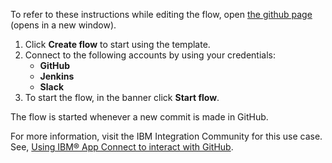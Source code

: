 To refer to these instructions while editing the flow, open [the github page](https://github.com/ot4i/app-connect-templates/tree/main/resources/markdown/Trigger%20a%20Jenkins%20build%20for%20a%20new%20commit%20on%20GitHub_instructions.md) (opens in a new window).

1. Click **Create flow** to start using the template.
2. Connect to the following accounts by using your credentials:
   - **GitHub** 
   - **Jenkins**
   - **Slack**
3. To start the flow, in the banner click **Start flow**.

The flow is started whenever a new commit is made in GitHub.

For more information, visit the IBM Integration Community for this use case. See, [Using IBM® App Connect to interact with GitHub](https://community.ibm.com/community/user/integration/blogs/shamini-arumugam1/2022/11/24/using-ibm-app-connect-to-interact-with-github).

